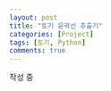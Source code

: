 ```yaml
---
layout: post
title: "토기 윤곽선 추출기"
categories: [Project]
tags: [토기, Python]
comments: true
---
```


작성 중